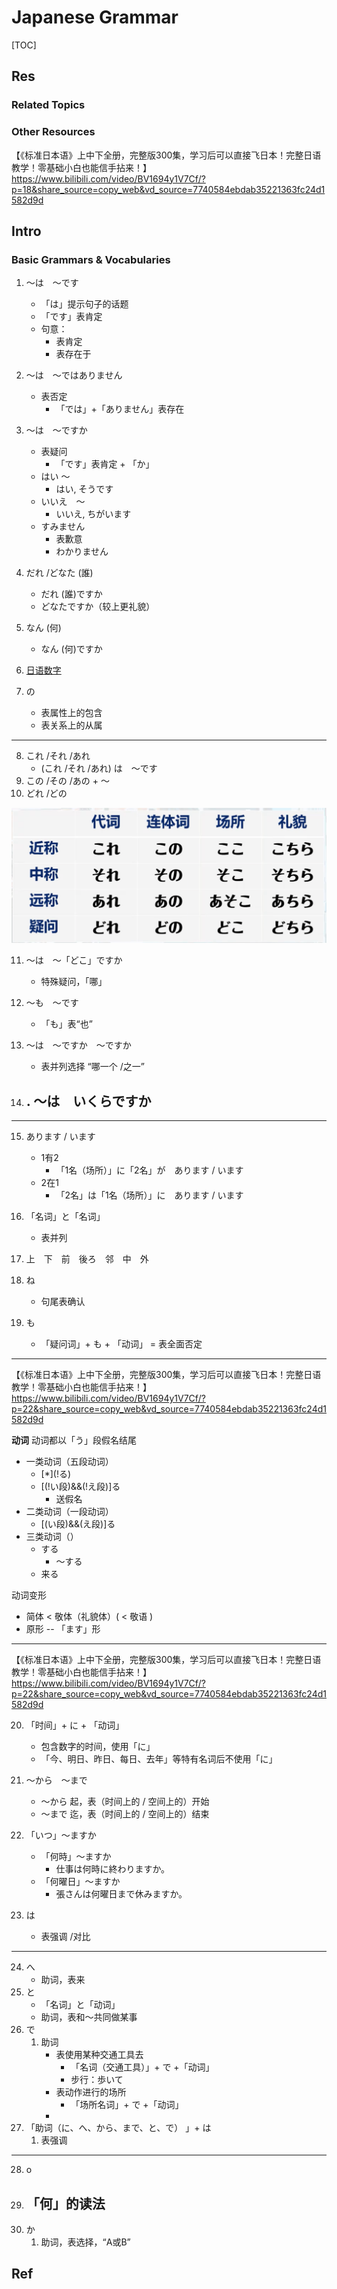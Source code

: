 # Japanese Grammar

[TOC]



## Res
### Related Topics


### Other Resources
【《标准日本语》上中下全册，完整版300集，学习后可以直接飞日本！完整日语教学！零基础小白也能信手拈来！】 https://www.bilibili.com/video/BV1694y1V7Cf/?p=18&share_source=copy_web&vd_source=7740584ebdab35221363fc24d1582d9d



## Intro
### Basic Grammars & Vocabularies
1.  〜は　〜です
	- 「は」提示句子的话题
	- 「です」表肯定
	- 句意：
		- 表肯定
		- 表存在于

2. 〜は　〜ではありません
	- 表否定
		- 「では」+「ありません」表存在

3. 〜は　〜ですか
	- 表疑问
		- 「です」表肯定 + 「か」
	- はい 〜
		- はい, そうです
	- いいえ　〜
		- いいえ, ちがいます
	- すみません
		- 表歉意
		- わかりません

4. だれ /どなた (誰)　
	- だれ (誰)ですか
	- どなたですか（较上更礼貌）

5. なん (何)
	- なん (何)ですか

6. [日语数字](https://zh.wikipedia.org/zh-cn/%E6%97%A5%E8%AA%9E%E6%95%B8%E5%AD%97)

7. の
	- 表属性上的包含
	- 表关系上的从属

---
8. これ /それ /あれ
	- (これ /それ /あれ) は　〜です
9. この /その /あの + 〜
10. どれ /どの 

![](../../../../../../Assets/Pics/Screenshot%202025-06-29%20at%2017.18.00.png)

11. 〜は　〜「どこ」ですか
	- 特殊疑问，「哪」

12. 〜も　〜です
	- 「も」表“也”

13. 〜は　〜ですか　〜ですか
	- 表并列选择 “哪一个 /之一”

14. . 〜は　いくらですか
	- 

---

15. あります / います
	- 1有2
		- 「1名（场所）」に「2名」が　あります / います
	- 2在1
		- 「2名」は「1名（场所）」に　あります / います

16. 「名词」と「名词」
	- 表并列

17. 上　下　前　後ろ　邻　中　外

18. ね
	- 句尾表确认

19. も
	- 「疑问词」+ も + 「动词」 = 表全面否定

---
【《标准日本语》上中下全册，完整版300集，学习后可以直接飞日本！完整日语教学！零基础小白也能信手拈来！】 https://www.bilibili.com/video/BV1694y1V7Cf/?p=22&share_source=copy_web&vd_source=7740584ebdab35221363fc24d1582d9d

**动词**
动词都以「う」段假名结尾
- 一类动词（五段动词）
	- \[\*\](!る)
	- \[(!い段)&&(!え段)\]る
		- 送假名
- 二类动词（一段动词）
	- \[(い段)&&(え段)\]る
- 三类动词（）
	- する
		- 〜する
	- 来る

动词变形
- 简体 < 敬体（礼貌体）( < 敬语 )
- 原形 -- 「ます」形

---

【《标准日本语》上中下全册，完整版300集，学习后可以直接飞日本！完整日语教学！零基础小白也能信手拈来！】 https://www.bilibili.com/video/BV1694y1V7Cf/?p=22&share_source=copy_web&vd_source=7740584ebdab35221363fc24d1582d9d

20. 「时间」+ に + 「动词」
	- 包含数字的时间，使用「に」
	- 「今、明日、昨日、每日、去年」等特有名词后不使用「に」

21. 〜から　〜まで
	- 〜から 起，表（时间上的 / 空间上的）开始
	- 〜まで 迄，表（时间上的 / 空间上的）结束
22. 「いつ」〜ますか
	- 「何時」〜ますか
		- 仕事は何時に終わりますか。
	- 「何曜日」〜ますか
		- 張さんは何曜日まで休みますか。

23. は
	- 表强调 /对比

---

24. へ
	- 助词，表来
25. と
	- 「名词」と「动词」
	- 助词，表和～共同做某事
27. で
	1. 助词
		- 表使用某种交通工具去
			- 「名词（交通工具）」+ で +「动词」
			- 步行：歩いて
		- 表动作进行的场所
			- 「场所名词」+ で +「动词」
		- 
28. 「助词（に、へ、から、まで、と、で） 」+ は
	1. 表强调

---

28. o
29. 「何」的读法
	- 
30. か
	1. 助词，表选择，“A或B”



## Ref
